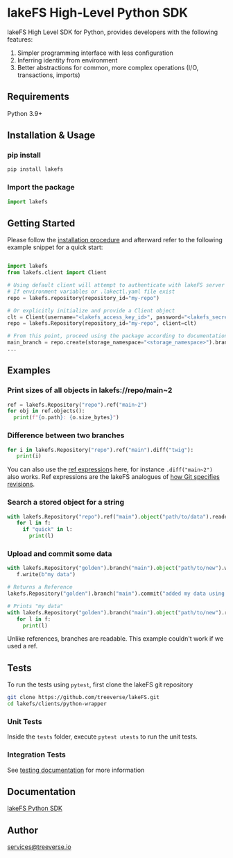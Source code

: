 # lakeFS High-Level Python SDK

lakeFS High Level SDK for Python, provides developers with the following features:
1. Simpler programming interface with less configuration
2. Inferring identity from environment 
3. Better abstractions for common, more complex operations (I/O, transactions, imports)

## Requirements

Python 3.9+

## Installation & Usage

### pip install

```sh
pip install lakefs
```

### Import the package

```python
import lakefs
```

## Getting Started

Please follow the [installation procedure](#installation--usage) and afterward refer to the following example snippet for a quick start:

```python

import lakefs
from lakefs.client import Client

# Using default client will attempt to authenticate with lakeFS server using configured credentials
# If environment variables or .lakectl.yaml file exist 
repo = lakefs.repository(repository_id="my-repo")

# Or explicitly initialize and provide a Client object 
clt = Client(username="<lakefs_access_key_id>", password="<lakefs_secret_access_key>", host="<lakefs_endpoint>")
repo = lakefs.Repository(repository_id="my-repo", client=clt)

# From this point, proceed using the package according to documentation
main_branch = repo.create(storage_namespace="<storage_namespace>").branch(branch_id="main")
...
```

## Examples

### Print sizes of all objects in lakefs://repo/main~2

```py
ref = lakefs.Repository("repo").ref("main~2")
for obj in ref.objects():
  print(f"{o.path}: {o.size_bytes}")
```

### Difference between two branches

```py
for i in lakefs.Repository("repo").ref("main").diff("twig"):
   print(i)
```

You can also use the [ref expression][lakefs-spec-ref]s here, for instance
`.diff("main~2")` also works.  Ref expressions are the lakeFS analogues of
[how Git specifies revisions][git-spec-rev].

### Search a stored object for a string

```py
with lakefs.Repository("repo").ref("main").object("path/to/data").reader(mode="r") as f:
   for l in f:
     if "quick" in l:
	   print(l)
```

### Upload and commit some data

```py
with lakefs.Repository("golden").branch("main").object("path/to/new").writer(mode="wb") as f:
   f.write(b"my data")

# Returns a Reference
lakefs.Repository("golden").branch("main").commit("added my data using lakeFS high-level SDK")

# Prints "my data"
with lakefs.Repository("golden").branch("main").object("path/to/new").reader(mode="r") as f:
   for l in f:
     print(l)
```

Unlike references, branches are readable.  This example couldn't work if we used a ref.

## Tests

To run the tests using `pytest`, first clone the lakeFS git repository

```sh
git clone https://github.com/treeverse/lakeFS.git
cd lakefs/clients/python-wrapper
```

### Unit Tests

Inside the `tests` folder, execute `pytest utests` to run the unit tests.

### Integration Tests

See [testing documentation](https://github.com/treeverse/lakeFS/blob/master/clients/python-wrapper/tests/integration/README.md) for more information

## Documentation

[lakeFS Python SDK](https://pydocs-lakefs.lakefs.io/) 

## Author

services@treeverse.io

[git-spec-rev]:  https://git-scm.com/docs/git-rev-parse#_specifying_revisions
[lakefs-spec-ref]:  https://docs.lakefs.io/understand/model.html#ref-expressions
